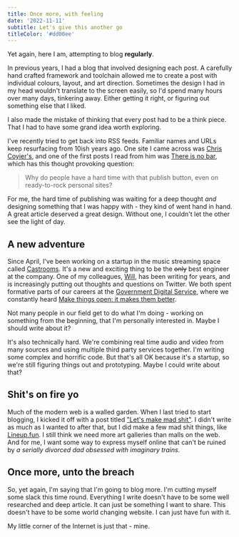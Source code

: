 ```yaml
---
title: Once more, with feeling
date: '2022-11-11'
subtitle: Let's give this another go
titleColor: '#dd00ee'
---
```


Yet again, here I am, attempting to blog **regularly**.

In previous years, I had a blog that involved designing each post. A carefully hand crafted framework and toolchain allowed me to create a post with individual colours, layout, and art direction. Sometimes the design I had in my head wouldn't translate to the screen easily, so I'd spend many hours over many days, tinkering away. Either getting it right, or figuring out something else that I liked.

I also made the mistake of thinking that every post had to be a think piece. That I had to have some grand idea worth exploring.

I've recently tried to get back into RSS feeds. Familiar names and URLs keep resurfacing from 10ish years ago. One site I came across was [Chris Coyier's](https://chriscoyier.net), and one of the first posts I read from him was [There is no bar](https://chriscoyier.net/2022/06/27/there-is-no-bar/), which has this thought provoking question:

> Why do people have a hard time with that publish button, even on ready-to-rock personal sites?

For me, the hard time of publishing was waiting for a deep thought _and_ designing something that I was happy with - they kind of went hand in hand. A great article deserved a great design. Without one, I couldn't let the other see the light of day.

## A new adventure

Since April, I've been working on a startup in the music streaming space called [Castrooms](https://castrooms.com/). It's a new and exciting thing to be the <strike>only</strike> best engineer at the company. One of my colleagues, [Will](https://www.myddelton.co.uk/), has been writing for years, and is increasingly putting out thoughts and questions on Twitter. We both spent formative parts of our careers at the [Government Digital Service](https://www.gov.uk/government/organisations/government-digital-service), where we constantly heard [Make things open: it makes them better](https://www.gov.uk/guidance/government-design-principles#make-things-open-it-makes-things-better).

Not many people in our field get to do what I'm doing - working on something from the beginning, that I'm personally interested in. Maybe I should write about it?

It's also technically hard. We're combining real time audio and video from many sources and using multiple third party services together. I'm writing some complex and horrific code. But that's all OK because it's a startup, so we're still figuring things out and prototyping. Maybe I could write about that?

## Shit's on fire yo

Much of the modern web is a walled garden. When I last tried to start blogging, I kicked it off with a post titled ["Let's make mad shit"](/blog/lets-make-mad-shit). I didn't write as much as I wanted to after that, but I did make a few mad shit things, like [Lineup.fun](https://www.lineup.fun/). I still think we need more art galleries than malls on the web. And for me, I want some way to express myself online that can't be ruined by _a serially divorced dad obsessed with imaginary trains_.

## Once more, unto the breach

So, yet again, I'm saying that I'm going to blog more. I'm cutting myself some slack this time round. Everything I write doesn't have to be some well researched and deep article. It can just be something I want to share. This doesn't have to be some world changing website. I can just have fun with it.

My little corner of the Internet is just that - mine.
